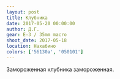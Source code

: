 ```yaml
---
layout: post
title: Клубника
date: 2017-05-20 00:00:00
author: Д.Г.
gear: E-3 / 35mm macro
shoot_date: 2017-05-18
location: Нахабино
colors: ['56130a', '050101']
---
```

Замороженная клубника замороженная.
